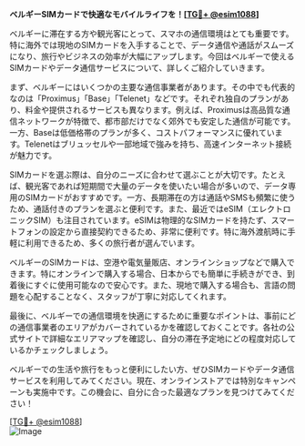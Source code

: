 **ベルギーSIMカードで快適なモバイルライフを！[[TG💪+ @esim1088](https://t.me/s/esim1088)]**

ベルギーに滞在する方や観光客にとって、スマホの通信環境はとても重要です。特に海外では現地のSIMカードを入手することで、データ通信や通話がスムーズになり、旅行やビジネスの効率が大幅にアップします。今回はベルギーで使えるSIMカードやデータ通信サービスについて、詳しくご紹介していきます。

まず、ベルギーにはいくつかの主要な通信事業者があります。その中でも代表的なのは「Proximus」「Base」「Telenet」などです。それぞれ独自のプランがあり、料金や提供されるサービスも異なります。例えば、Proximusは高品質な通信ネットワークが特徴で、都市部だけでなく郊外でも安定した通信が可能です。一方、Baseは低価格帯のプランが多く、コストパフォーマンスに優れています。Telenetはブリュッセルや一部地域で強みを持ち、高速インターネット接続が魅力です。

SIMカードを選ぶ際は、自分のニーズに合わせて選ぶことが大切です。たとえば、観光客であれば短期間で大量のデータを使いたい場合が多いので、データ専用のSIMカードがおすすめです。一方、長期滞在の方は通話やSMSも頻繁に使うため、通話付きのプランを選ぶと便利です。また、最近ではeSIM（エレクトロニックSIM）も注目されています。eSIMは物理的なSIMカードを持たず、スマートフォンの設定から直接契約できるため、非常に便利です。特に海外渡航時に手軽に利用できるため、多くの旅行者が選んでいます。

ベルギーのSIMカードは、空港や電気量販店、オンラインショップなどで購入できます。特にオンラインで購入する場合、日本からでも簡単に手続きができ、到着後にすぐに使用可能なので安心です。また、現地で購入する場合も、言語の問題を心配することなく、スタッフが丁寧に対応してくれます。

最後に、ベルギーでの通信環境を快適にするために重要なポイントは、事前にどの通信事業者のエリアがカバーされているかを確認しておくことです。各社の公式サイトで詳細なエリアマップを確認し、自分の滞在予定地にどの程度対応しているかチェックしましょう。

ベルギーでの生活や旅行をもっと便利にしたい方、ぜひSIMカードやデータ通信サービスを利用してみてください。現在、オンラインストアでは特別なキャンペーンも実施中です。この機会に、自分に合った最適なプランを見つけてみてください！

[[TG💪+ @esim1088](https://t.me/s/esim1088)]  
![Image](https://i.postimg.cc/Y0z9fWf4/image.png)